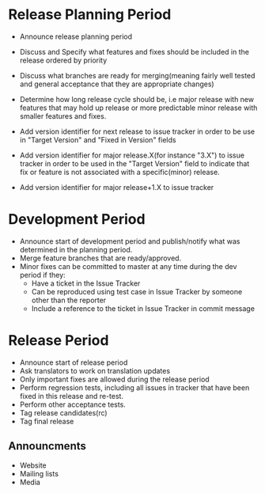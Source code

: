 # Release Planning Period

- Announce release planning period

- Discuss and Specify what features and fixes should be included in the release
	ordered by priority

- Discuss what branches are ready for merging(meaning fairly well tested and
	general acceptance that they are appropriate changes)

- Determine how long release cycle should be, i.e major release with new
	features that may hold up release or more predictable minor release with
	smaller features and fixes.

- Add version identifier for next release to issue tracker in order to be use
	in "Target Version" and "Fixed in Version" fields

- Add version identifier for major release.X(for instance "3.X") to issue
	tracker in order to be used in the "Target Version" field to indicate that
	fix or feature is not associated with a specific(minor) release.

- Add version identifier for major release+1.X to issue tracker

# Development Period

- Announce start of development period and publish/notify what was determined
	in the planning period.
- Merge feature branches that are ready/approved.
- Minor fixes can be committed to master at any time during the dev period if they:
  - Have a ticket in the Issue Tracker
  - Can be reproduced using test case in Issue Tracker by someone other than
  	the reporter
  - Include a reference to the ticket in Issue Tracker in commit message

# Release Period

- Announce start of release period
- Ask translators to work on translation updates
- Only important fixes are allowed during the release period
- Perform regression tests, including all issues in tracker that have been
	fixed in this release and re-test.
- Perform other acceptance tests.
- Tag release candidates(rc)
- Tag final release

## Announcments

- Website
- Mailing lists
- Media
